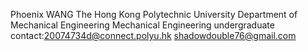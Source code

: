 Phoenix WANG
The Hong Kong Polytechnic University
Department of Mechanical Engineering
Mechanical Engineering undergraduate
contact:20074734d@connect.polyu.hk
        shadowdouble76@gmail.com
